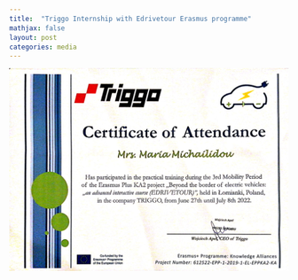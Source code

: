 ```yaml
---
title:  "Triggo Internship with Edrivetour Erasmus programme"
mathjax: false
layout: post
categories: media
---
```

 ![Certification Document signed by CEO of the company](/assets/triggo_internship.jpg.jpg)
